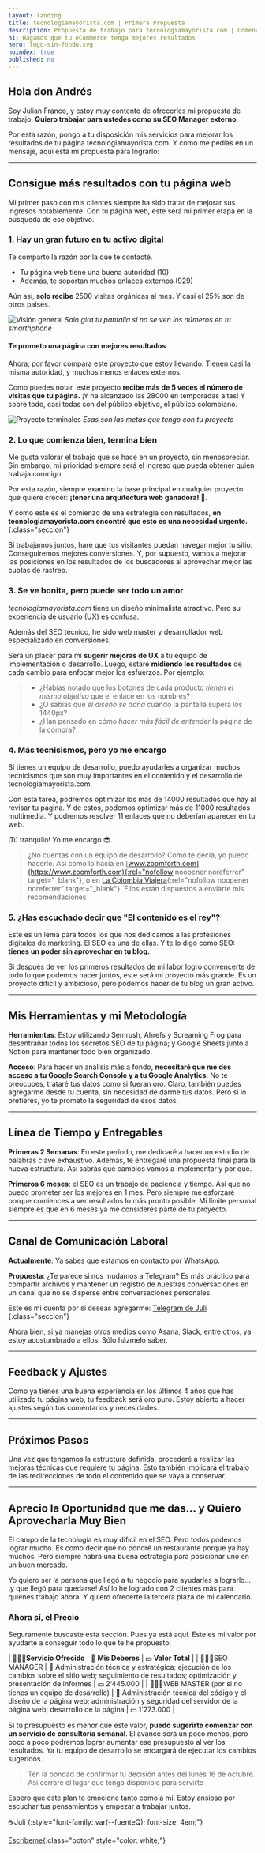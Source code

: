 ```yaml
---
layout: landing
title: tecnologiamayorista.com | Primera Propuesta
description: Propuesta de trabajo para tecnologiamayorista.com | Comencemos a lograr grandes metas juntos
h1: Hagamos que tu eCommerce tenga mejores resultados
hero: logo-sin-fondo.svg
noindex: true
published: no
---
```


## Hola don Andrés

Soy Julian Franco, y estoy muy contento de ofrecerles mi propuesta de trabajo. **Quiero trabajar para ustedes como su SEO Manager externo**.

Por esta razón, pongo a tu disposición mis servicios para mejorar los resultados de tu página tecnologiamayorista.com. Y como me pedías en un mensaje, aquí está mi propuesta para lograrlo:

----------

## Consigue más resultados con tu página web

Mi primer paso con mis clientes siempre ha sido tratar de mejorar sus ingresos notablemente. Con tu página web, este será mi primer etapa en la búsqueda de ese objetivo.

### 1. Hay un gran futuro en tu activo digital

Te comparto la razón por la que te contacté.

* Tu página web tiene una buena autoridad (10)
* Además, te soportan muchos enlaces externos (929)

Aún así, **solo recibe** 2500 visitas orgánicas al mes. Y casi el 25% son de otros países.

![Visión general](/img/estado-actual.avif)
*Solo gira tu pantalla si no se ven los números en tu smarthphone*

#### Te prometo una página con mejores resultados

Ahora, por favor compara este proyecto que estoy llevando. Tienen casi la misma autoridad, y muchos menos enlaces externos.

Como puedes notar, este proyecto **recibe más de 5 veces el número de visitas que tu página.** ¡Y ha alcanzado las 28000 en temporadas altas! Y sobre todo, casi todas son del público objetivo, el público colombiano.

![Proyecto terminales](/img/terminal.avif)
*Esas son las metas que tengo con tu proyecto*

### 2. Lo que comienza bien, termina bien

Me gusta valorar el trabajo que se hace en un proyecto, sin menospreciar. Sin embargo, mi prioridad siempre será el ingreso que pueda obtener quien trabaja conmigo.

Por esta razón, siempre examino la base principal en cualquier proyecto que quiere crecer: **¡tener una arquitectura web ganadora! 🥇**.

Y como este es el comienzo de una estrategia con resultados, **en tecnologiamayorista.com encontré que esto es una necesidad urgente.**
{:class="seccion"}

Si trabajamos juntos, haré que tus visitantes puedan navegar mejor tu sitio. Conseguiremos mejores conversiones. Y, por supuesto, vamos a mejorar las posiciones en los resultados de los buscadores al aprovechar mejor las cuotas de rastreo.

### 3. Se ve bonita, pero puede ser todo un amor

*tecnologiamayorista.com* tiene un diseño minimalista atractivo. Pero su experiencia de usuario (UX) es confusa.

Además del SEO técnico, he sido web master y desarrollador web especializado en conversiones.

Será un placer para mí **sugerir mejoras de UX** a tu equipo de implementación o desarrollo. Luego, estaré **midiendo los resultados** de cada cambio para enfocar mejor los esfuerzos. Por ejemplo:

>* ¿Habías notado que los botones de cada producto *tienen el mismo objetivo* que el enlace en los nombres?
>* ¿O sabías que *el diseño se daña* cuando la pantalla supera los 1440px?
>* ¿Han pensado en cómo *hacer más fácil de entender* la página de la compra?

### 4. Más tecnisismos, pero yo me encargo

Si tienes un equipo de desarrollo, puedo ayudarles a organizar muchos tecnicismos que son muy importantes en el contenido y el desarrollo de tecnologiamayorista.com.

Con esta tarea, podremos optimizar los más de 14000 resultados que hay al revisar tu página. Y de estos, podemos optimizar más de 11000 resultados multimedia. Y podremos resolver 11 enlaces que no deberían aparecer en tu web.

¡Tú tranquilo! Yo me encargo 😎.

>¿No cuentas con un equipo de desarrollo? Como te decía, yo puedo hacerlo. Así como lo hacía en [www.zoomforth.com](https://www.zoomforth.com){:rel="nofollow noopener noreferrer" target="_blank"}, o en [La Colombia Viajera](https://colombiaviajera.com){:rel="nofollow noopener noreferrer" target="_blank"}. Ellos están dispuestos a enviarte mis recomendaciones

### 5. ¿Has escuchado decir que "El contenido es el rey"?

Este es un lema para todos los que nos dedicamos a las profesiones digitales de marketing. El SEO es una de ellas. Y te lo digo como SEO: **tienes un poder sin aprovechar en tu blog.**

Si después de ver los primeros resultados de mi labor logro convencerte de todo lo que podemos hacer juntos, este será mi proyecto más grande. Es un proyecto difícil y ambicioso, pero podemos hacer de tu blog un gran activo.

----------

## Mis Herramientas y mi Metodología

**Herramientas**: Estoy utilizando Semrush, Ahrefs y Screaming Frog para desentrañar todos los secretos SEO de tu página; y Google Sheets junto a Notion para mantener todo bien organizado.

**Acceso**: Para hacer un análisis más a fondo, **necesitaré que me des acceso a tu Google Search Console y a tu Google Analytics**. No te preocupes, trataré tus datos como si fueran oro. Claro, también puedes agregarme desde tu cuenta, sin necesidad de darme tus datos. Pero si lo prefieres, yo te prometo la seguridad de esos datos.

----------

## Línea de Tiempo y Entregables

**Primeras 2 Semanas**: En este período, me dedicaré a hacer un estudio de palabras clave exhaustivo. Además, te entregaré una propuesta final para la nueva estructura. Así sabrás qué cambios vamos a implementar y por qué.

**Primeros 6 meses**: el SEO es un trabajo de paciencia y tiempo. Así que no puedo prometer ser los mejores en 1 mes. Pero siempre me esforzaré porque comiences a ver resultados lo más pronto posible. Mi límite personal siempre es que en 6 meses ya me consideres parte de tu proyecto.

----------

## Canal de Comunicación Laboral

**Actualmente**: Ya sabes que estamos en contacto por WhatsApp.

**Propuesta**: ¿Te parece si nos mudamos a Telegram? Es más práctico para compartir archivos y mantener un registro de nuestras conversaciones en un canal que no se disperse entre conversaciones personales.

Este es mi cuenta por si deseas agregarme: [Telegram de Juli]({{site.telegram}})
{:class="seccion"}

Ahora bien, si ya manejas otros medios como Asana, Slack, entre otros, ya estoy acostumbrado a ellos. Sólo házmelo saber.

----------

## Feedback y Ajustes

Como ya tienes una buena experiencia en los últimos 4 años que has utilizado tu página web, tu feedback será oro puro. Estoy abierto a hacer ajustes según tus comentarios y necesidades.

----------

## Próximos Pasos

Una vez que tengamos la estructura definida, procederé a realizar las mejoras técnicas que requiere tu página. Esto también implicará el trabajo de las redirecciones de todo el contenido que se vaya a conservar.

----------

## Aprecio la Oportunidad que me das... y Quiero Aprovecharla Muy Bien

El campo de la tecnología es muy difícil en el SEO. Pero todos podemos lograr mucho. Es como decir que no pondré un restaurante porque ya hay muchos. Pero siempre habrá una buena estrategia para posicionar uno en un buen mercado.

Yo quiero ser la persona que llegó a tu negocio para ayudarles a lograrlo... ¡y que llegó para quedarse! Así lo he logrado con 2 clientes más para quienes trabajo ahora. Y quiero ofrecerte la tercera plaza de mi calendario.

### Ahora sí, el Precio

Seguramente buscaste esta sección. Pues ya está aquí. Este es mi valor por ayudarte a conseguir todo lo que te he propuesto:

| 👨🏼‍🏭**Servicio Ofrecido** | 🫡 **Mis Deberes** | 💵 **Valor Total** |
| 👨🏼‍🏭SEO MANAGER | 🫡 Administración técnica y estratégica; ejecución de los cambios sobre el sitio web; seguimiento de resultados; optimización y presentación de informes | 💵 2'445.000 |
| 👨🏼‍🏭WEB MASTER (por si no tienes un equipo de desarrollo) | 🫡 Administración técnica del código y el diseño de la página web; administración y seguridad del servidor de la página web; desarrollo de la página | 💵 1'273.000 |

Si tu presupuesto es menor que este valor, **puedo sugerirte comenzar con un servicio de consultoría semanal**. El avance será un poco menos, pero poco a poco podremos lograr aumentar ese presupuesto al ver los resultados. Ya tu equipo de desarrollo se encargará de ejecutar los cambios sugeridos.

>Ten la bondad de confirmar tu decisión antes del lunes 16 de octubre. Así cerraré el lugar que tengo disponible para servirte

Espero que este plan te emocione tanto como a mí. Estoy ansioso por escuchar tus pensamientos y empezar a trabajar juntos.

☕Juli
{:style="font-family: var(--fuenteQ); font-size: 4em;"}

[Escríbeme]({{site.telegram}}){:class="boton" style="color: white;"}
